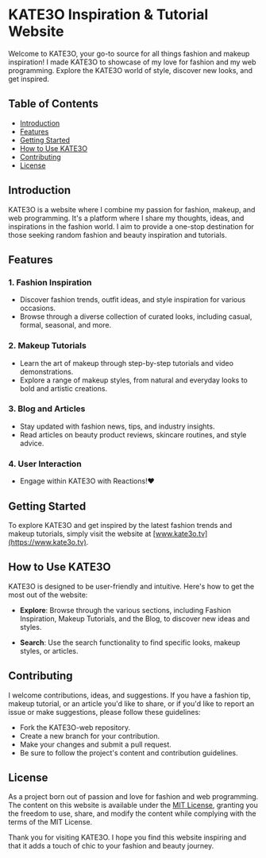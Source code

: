 # KATE3O Inspiration & Tutorial Website

Welcome to KATE3O, your go-to source for all things fashion and makeup inspiration! I made KATE3O to showcase of my love for fashion and my web programming. Explore the KATE3O world of style, discover new looks, and get inspired.
## Table of Contents
- [Introduction](#introduction)
- [Features](#features)
- [Getting Started](#getting-started)
- [How to Use KATE3O](#how-to-use-KATE3O)
- [Contributing](#contributing)
- [License](#license)

## Introduction

KATE3O is a website where I combine my passion for fashion, makeup, and web programming. It's a platform where I share my thoughts, ideas, and inspirations in the fashion world. I aim to provide a one-stop destination for those seeking random fashion and beauty inspiration and tutorials.

## Features

### 1. Fashion Inspiration
- Discover fashion trends, outfit ideas, and style inspiration for various occasions.
- Browse through a diverse collection of curated looks, including casual, formal, seasonal, and more.

### 2. Makeup Tutorials
- Learn the art of makeup through step-by-step tutorials and video demonstrations.
- Explore a range of makeup styles, from natural and everyday looks to bold and artistic creations.

### 3. Blog and Articles
- Stay updated with fashion news, tips, and industry insights.
- Read articles on beauty product reviews, skincare routines, and style advice.

### 4. User Interaction
- Engage within KATE3O with Reactions!❤️

## Getting Started

To explore KATE3O and get inspired by the latest fashion trends and makeup tutorials, simply visit the website at [www.kate3o.tv](https://www.kate3o.tv).

## How to Use KATE3O

KATE3O is designed to be user-friendly and intuitive. Here's how to get the most out of the website:

- **Explore**: Browse through the various sections, including Fashion Inspiration, Makeup Tutorials, and the Blog, to discover new ideas and styles.

- **Search**: Use the search functionality to find specific looks, makeup styles, or articles.


## Contributing

I welcome contributions, ideas, and suggestions. If you have a fashion tip, makeup tutorial, or an article you'd like to share, or if you'd like to report an issue or make suggestions, please follow these guidelines:

- Fork the KATE3O-web repository.
- Create a new branch for your contribution.
- Make your changes and submit a pull request.
- Be sure to follow the project's content and contribution guidelines.

## License

As a project born out of passion and love for fashion and web programming. The content on this website is available under the [MIT License](LICENSE), granting you the freedom to use, share, and modify the content while complying with the terms of the MIT License.

Thank you for visiting KATE3O. I hope you find this website inspiring and that it adds a touch of chic to your fashion and beauty journey.
